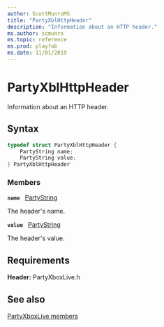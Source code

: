 ```yaml
---
author: ScottMunroMS
title: "PartyXblHttpHeader"
description: "Information about an HTTP header."
ms.author: scmunro
ms.topic: reference
ms.prod: playfab
ms.date: 11/01/2019
---
```


# PartyXblHttpHeader  

Information about an HTTP header.  

## Syntax  
  
```cpp
typedef struct PartyXblHttpHeader {  
    PartyString name;  
    PartyString value;  
} PartyXblHttpHeader  
```
  
### Members  
  
**`name`** &nbsp; [PartyString](../../../networking/reference/typedefs.md)  
  
The header's name.
  
**`value`** &nbsp; [PartyString](../../../networking/reference/typedefs.md)  
  
The header's value.
  
  
## Requirements  
  
**Header:** PartyXboxLive.h
  
## See also  
[PartyXboxLive members](../partyxboxlive_members.md)  

  
  
